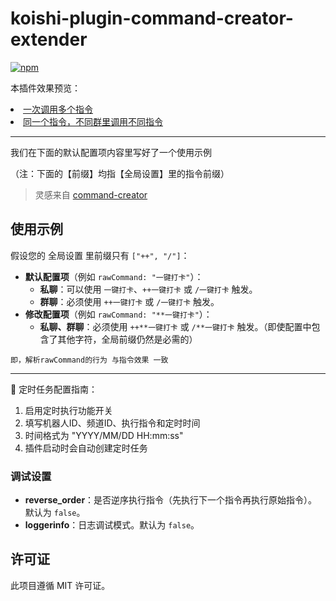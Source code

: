 # koishi-plugin-command-creator-extender

[![npm](https://img.shields.io/npm/v/koishi-plugin-command-creator-extender?style=flat-square)](https://www.npmjs.com/package/koishi-plugin-command-creator-extender)


本插件效果预览：
<li><a href="https://i0.hdslb.com/bfs/article/c3a90e76082632cd5321d23582f9bc0d312276085.png" target="_blank" referrerpolicy="no-referrer">一次调用多个指令</a></li>
<li><a href="https://i0.hdslb.com/bfs/article/b130e445dcfe99a89e841ee7615a4e61312276085.png" target="_blank" referrerpolicy="no-referrer">同一个指令，不同群里调用不同指令</a></li>

---

我们在下面的默认配置项内容里写好了一个使用示例

（注：下面的【前缀】均指【全局设置】里的指令前缀）

> 灵感来自 [command-creator](https://www.npmjs.com/package/koishi-plugin-command-creater)

<h2>使用示例</h2>
<p>假设您的 全局设置 里前缀只有 <code>["++", "/"]</code>：</p>
<ul>
    <li><strong>默认配置项</strong>（例如 <code>rawCommand: "一键打卡"</code>）：
        <ul>
            <li><strong>私聊</strong>：可以使用 <code>一键打卡</code>、<code>++一键打卡</code> 或 <code>/一键打卡</code> 触发。</li>
            <li><strong>群聊</strong>：必须使用 <code>++一键打卡</code> 或 <code>/一键打卡</code> 触发。</li>
        </ul>
    </li>
    <li><strong>修改配置项</strong>（例如 <code>rawCommand: "**一键打卡"</code>）：
        <ul>
            <li><strong>私聊、群聊</strong>：必须使用 <code>++**一键打卡</code> 或 <code>/**一键打卡</code> 触发。（即使配置中包含了其他字符，全局前缀仍然是必需的）</li>
        </ul>
    </li>
</ul>

<code>即，解析rawCommand的行为 与指令效果 一致</code>

---

🎯 定时任务配置指南：
1. 启用定时执行功能开关
2. 填写机器人ID、频道ID、执行指令和定时时间
3. 时间格式为 "YYYY/MM/DD HH:mm:ss"
4. 插件启动时会自动创建定时任务

### 调试设置

- **reverse_order**：是否逆序执行指令（先执行下一个指令再执行原始指令）。默认为 `false`。
- **loggerinfo**：日志调试模式。默认为 `false`。

## 许可证

此项目遵循 MIT 许可证。